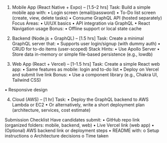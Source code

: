 1. Mobile App (React Native + Expo) – [1.5–2 hrs]
   Task:
   Build a simple mobile app with:
   • Login screen (email/password)
   • To-Do list screen (create, view, delete tasks)
   • Consume GraphQL API (hosted separately)
   Focus Areas:
   • UI/UX basics
   • API integration via GraphQL
   • React Navigation usage
   Bonus:
   • Offline support or local state cache

2. Backend (Node.js + GraphQL) – [1.5 hrs]
   Task:
   Create a minimal GraphQL server that:
   • Supports user login/signup (with dummy auth)
   • CRUD for to-do items (user-scoped)
   Stack Hints:
   • Use Apollo Server
   • Store data in-memory or simple file-based persistence (e.g., lowdb)

3. Web App (React + Vercel) – [1–1.5 hrs]
   Task:
   Create a simple React web app:
   • Same features as mobile: login and to-do list
   • Deploy on Vercel and submit live link
   Bonus:
   • Use a component library (e.g., Chakra UI, Tailwind CSS)

• Responsive design

4. Cloud (AWS) – [1 hr]
   Task:
   • Deploy the GraphQL backend to AWS Lambda or EC2
   • Or alternatively, write a short deployment plan (architecture, services, cost estimate)

Submission Checklist
Have candidates submit:
• GitHub repo link (organized folders: mobile, backend, web)
• Live Vercel link (web app)
• (Optional) AWS backend link or deployment steps
• README with:
o Setup instructions
o Architecture decisions
o Time taken

